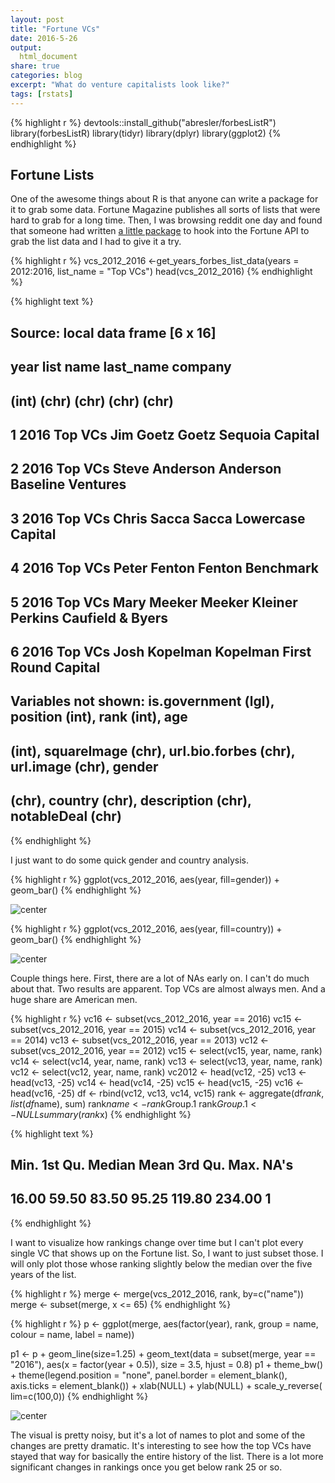 ```yaml
---
layout: post
title: "Fortune VCs"
date: 2016-5-26
output:
  html_document
share: true
categories: blog
excerpt: "What do venture capitalists look like?"
tags: [rstats]
---
```



{% highlight r %}
devtools::install_github("abresler/forbesListR")
library(forbesListR)
library(tidyr)
library(dplyr)
library(ggplot2)
{% endhighlight %}

## Fortune Lists

One of the awesome things about R is that anyone can write a package for it to grab some data. Fortune Magazine publishes all sorts of lists that were hard to grab for a long time. Then, I was browsing reddit one day and found that someone had written [a little package](https://github.com/abresler/forbesListR) to hook into the Fortune API to grab the list data and I had to give it a try. 


{% highlight r %}
vcs_2012_2016 <-get_years_forbes_list_data(years = 2012:2016, list_name = "Top VCs")
head(vcs_2012_2016)
{% endhighlight %}



{% highlight text %}
## Source: local data frame [6 x 16]
## 
##    year    list           name last_name                          company
##   (int)   (chr)          (chr)     (chr)                            (chr)
## 1  2016 Top VCs      Jim Goetz     Goetz                  Sequoia Capital
## 2  2016 Top VCs Steve Anderson  Anderson                Baseline Ventures
## 3  2016 Top VCs    Chris Sacca     Sacca                Lowercase Capital
## 4  2016 Top VCs   Peter Fenton    Fenton                        Benchmark
## 5  2016 Top VCs    Mary Meeker    Meeker Kleiner Perkins Caufield & Byers
## 6  2016 Top VCs  Josh Kopelman  Kopelman              First Round Capital
## Variables not shown: is.government (lgl), position (int), rank (int), age
##   (int), squareImage (chr), url.bio.forbes (chr), url.image (chr), gender
##   (chr), country (chr), description (chr), notableDeal (chr)
{% endhighlight %}

I just want to do some quick gender and country analysis. 


{% highlight r %}
ggplot(vcs_2012_2016, aes(year, fill=gender)) + geom_bar()
{% endhighlight %}

![center](/figs/fortune_markdown/unnamed-chunk-3-1.png)

{% highlight r %}
ggplot(vcs_2012_2016, aes(year, fill=country)) + geom_bar()
{% endhighlight %}

![center](/figs/fortune_markdown/unnamed-chunk-3-2.png)

Couple things here. First, there are a lot of NAs early on. I can't do much about that. Two results are apparent. Top VCs are almost always men. And a huge share are American men. 


{% highlight r %}
vc16 <- subset(vcs_2012_2016, year == 2016)
vc15 <- subset(vcs_2012_2016, year == 2015)
vc14 <- subset(vcs_2012_2016, year == 2014)
vc13 <- subset(vcs_2012_2016, year == 2013)
vc12 <- subset(vcs_2012_2016, year == 2012)
vc15 <- select(vc15, year, name, rank)
vc14 <- select(vc14, year, name, rank)
vc13 <- select(vc13, year, name, rank)
vc12 <- select(vc12, year, name, rank)
vc2012 <- head(vc12, -25)
vc13 <- head(vc13, -25)
vc14 <- head(vc14, -25)
vc15 <- head(vc15, -25)
vc16 <- head(vc16, -25)
df <- rbind(vc12, vc13, vc14, vc15)
rank <- aggregate(df$rank, list(df$name), sum)
rank$name <- rank$Group.1
rank$Group.1 <- NULL
summary(rank$x)
{% endhighlight %}



{% highlight text %}
##    Min. 1st Qu.  Median    Mean 3rd Qu.    Max.    NA's 
##   16.00   59.50   83.50   95.25  119.80  234.00       1
{% endhighlight %}

I want to visualize how rankings change over time but I can't plot every single VC that shows up on the Fortune list. So, I want to just subset those. I will only plot those whose ranking slightly below the median over the five years of the list. 


{% highlight r %}
merge <- merge(vcs_2012_2016, rank, by=c("name"))
merge <- subset(merge, x <= 65)
{% endhighlight %}


{% highlight r %}
p <- ggplot(merge, aes(factor(year), rank,
group = name, colour = name, label = name))


p1 <- p + geom_line(size=1.25) + geom_text(data = subset(merge,
                                                year == "2016"), aes(x = factor(year +
                                                                                  0.5)), size = 3.5, hjust = 0.8)
p1 + theme_bw() + theme(legend.position = "none",
                        panel.border = element_blank(), axis.ticks = element_blank()) + xlab(NULL) + ylab(NULL) + scale_y_reverse( lim=c(100,0))
{% endhighlight %}

![center](/figs/fortune_markdown/unnamed-chunk-6-1.png)

The visual is pretty noisy, but it's a lot of names to plot and some of the changes are pretty dramatic. It's interesting to see how the top VCs have stayed that way for basically the entire history of the list. There is a lot more significant changes in rankings once you get below rank 25 or so. 

